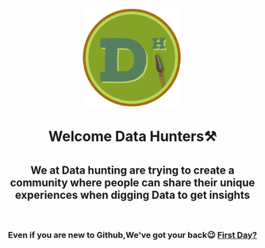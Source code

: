 <div align="center">
  <a href="https://github.com/Data-Hunting">
    <img width="200px" src="https://github.com/Data-Hunting/.github/blob/a00d7a63f01d4949b27c0b90bdcafb99fc8d28ab/profile/Data%20hunting%20.png">
  </a>
</div>
<h1 align="center">Welcome Data Hunters⚒️<h1>
<h2 align="center">We at Data hunting are trying to create a community where people can share their unique experiences when digging Data to get insights</h2>
 <br>
  
 
  
 <h3 align="center">Even if you are new to Github,We've got your back😉 <a href="https://github.com/Data-Hunting/First-Day">First Day?</a></h3>
